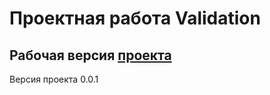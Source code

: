 # Проектная работа Validation

## Рабочая версия [проекта](https://villigo.github.com/gh-pages)

Версия проекта 0.0.1
